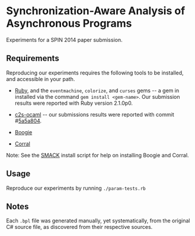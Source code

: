 # Synchronization-Aware Analysis of Asynchronous Programs

Experiments for a SPIN 2014 paper submission.

## Requirements

Reproducing our experiments requires the following tools to be installed, and
accessible in your path.

- [Ruby](https://www.ruby-lang.org/), and the `eventmachine`, `colorize`, and
`curses` gems -- a gem in installed via the command `gem install <gem-name>`.
Our submission results were reported with Ruby version 2.1.0p0.

- [c2s-ocaml](https://github.com/michael-emmi/c2s-ocaml) -- our submissions results were
reported with commit
\#[5a5a804](https://github.com/michael-emmi/c2s-ocaml/commit/5a5a8047b090120df88017c94e3717f7727fb8ba).

- [Boogie](http://boogie.codeplex.com)

- [Corral](http://corral.codeplex.com)

Note: See the [SMACK](https://github.com/smackers/smack) install script for
help on installing Boogie and Corral.

## Usage

Reproduce our experiments by running `./param-tests.rb`

## Notes

Each `.bpl` file was generated manually, yet systematically, from the original
C\# source file, as discovered from their respective sources.
 